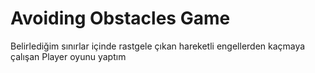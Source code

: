 # Avoiding Obstacles Game
  Belirlediğim sınırlar içinde  rastgele çıkan hareketli engellerden kaçmaya çalışan Player oyunu yaptım
